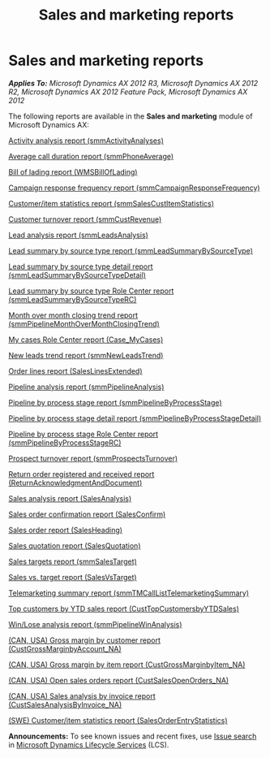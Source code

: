 ﻿---
title: Sales and marketing reports
TOCTitle: Sales and marketing reports
ms:assetid: a06501ab-2541-4f5a-b3ad-68133253b198
ms:mtpsurl: https://technet.microsoft.com/en-us/library/Hh334498(v=AX.60)
ms:contentKeyID: 36676486
ms.date: 04/18/2014
mtps_version: v=AX.60
f1_keywords:
- BR - 00040
---

# Sales and marketing reports 


_**Applies To:** Microsoft Dynamics AX 2012 R3, Microsoft Dynamics AX 2012 R2, Microsoft Dynamics AX 2012 Feature Pack, Microsoft Dynamics AX 2012_

The following reports are available in the **Sales and marketing** module of Microsoft Dynamics AX:

[Activity analysis report (smmActivityAnalyses)](activity-analysis-report-smmactivityanalyses.md)

[Average call duration report (smmPhoneAverage)](average-call-duration-report-smmphoneaverage.md)

[Bill of lading report (WMSBillOfLading)](bill-of-lading-report-wmsbilloflading.md)

[Campaign response frequency report (smmCampaignResponseFrequency)](campaign-response-frequency-report-smmcampaignresponsefrequency.md)

[Customer/item statistics report (smmSalesCustItemStatistics)](customer-item-statistics-report-smmsalescustitemstatistics.md)

[Customer turnover report (smmCustRevenue)](customer-turnover-report-smmcustrevenue.md)

[Lead analysis report (smmLeadsAnalysis)](lead-analysis-report-smmleadsanalysis.md)

[Lead summary by source type report (smmLeadSummaryBySourceType)](lead-summary-by-source-type-report-smmleadsummarybysourcetype.md)

[Lead summary by source type detail report (smmLeadSummaryBySourceTypeDetail)](lead-summary-by-source-type-detail-report-smmleadsummarybysourcetypedetail.md)

[Lead summary by source type Role Center report (smmLeadSummaryBySourceTypeRC)](lead-summary-by-source-type-role-center-report-smmleadsummarybysourcetyperc.md)

[Month over month closing trend report (smmPipelineMonthOverMonthClosingTrend)](month-over-month-closing-trend-report-smmpipelinemonthovermonthclosingtrend.md)

[My cases Role Center report (Case\_MyCases)](my-cases-role-center-report-case-mycases.md)

[New leads trend report (smmNewLeadsTrend)](new-leads-trend-report-smmnewleadstrend.md)

[Order lines report (SalesLinesExtended)](order-lines-report-saleslinesextended.md)

[Pipeline analysis report (smmPipelineAnalysis)](pipeline-analysis-report-smmpipelineanalysis.md)

[Pipeline by process stage report (smmPipelineByProcessStage)](pipeline-by-process-stage-report-smmpipelinebyprocessstage.md)

[Pipeline by process stage detail report (smmPipelineByProcessStageDetail)](pipeline-by-process-stage-detail-report-smmpipelinebyprocessstagedetail.md)

[Pipeline by process stage Role Center report (smmPipelineByProcessStageRC)](pipeline-by-process-stage-role-center-report-smmpipelinebyprocessstagerc.md)

[Prospect turnover report (smmProspectsTurnover)](prospect-turnover-report-smmprospectsturnover.md)

[Return order registered and received report (ReturnAcknowledgmentAndDocument)](return-order-registered-and-received-report-returnacknowledgmentanddocument.md)

[Sales analysis report (SalesAnalysis)](sales-analysis-report-salesanalysis.md)

[Sales order confirmation report (SalesConfirm)](sales-order-confirmation-report-salesconfirm.md)

[Sales order report (SalesHeading)](sales-order-report-salesheading.md)

[Sales quotation report (SalesQuotation)](sales-quotation-report-salesquotation.md)

[Sales targets report (smmSalesTarget)](sales-targets-report-smmsalestarget.md)

[Sales vs. target report (SalesVsTarget)](sales-vs-target-report-salesvstarget.md)

[Telemarketing summary report (smmTMCallListTelemarketingSummary)](telemarketing-summary-report-smmtmcalllisttelemarketingsummary.md)

[Top customers by YTD sales report (CustTopCustomersbyYTDSales)](top-customers-by-ytd-sales-report-custtopcustomersbyytdsales.md)

[Win/Lose analysis report (smmPipelineWinAnalysis)](win-lose-analysis-report-smmpipelinewinanalysis.md)

[(CAN, USA) Gross margin by customer report (CustGrossMarginbyAccount\_NA)](can-usa-gross-margin-by-customer-report-custgrossmarginbyaccount-na.md)

[(CAN, USA) Gross margin by item report (CustGrossMarginbyItem\_NA)](can-usa-gross-margin-by-item-report-custgrossmarginbyitem-na.md)

[(CAN, USA) Open sales orders report (CustSalesOpenOrders\_NA)](can-usa-open-sales-orders-report-custsalesopenorders-na.md)

[(CAN, USA) Sales analysis by invoice report (CustSalesAnalysisByInvoice\_NA)](can-usa-sales-analysis-by-invoice-report-custsalesanalysisbyinvoice-na.md)

[(SWE) Customer/item statistics report (SalesOrderEntryStatistics)](swe-customer-item-statistics-report-salesorderentrystatistics.md)

  
**Announcements:** To see known issues and recent fixes, use [Issue search](http://go.microsoft.com/fwlink/?linkid=389258) in [Microsoft Dynamics Lifecycle Services](http://go.microsoft.com/fwlink/?linkid=306505) (LCS).


